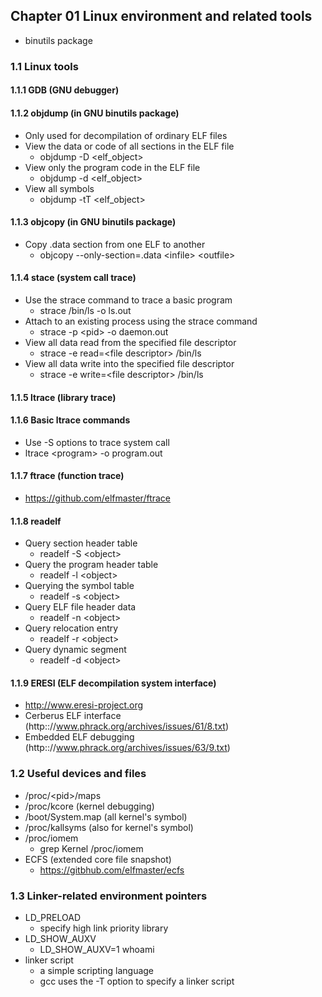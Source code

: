## Chapter 01 Linux environment and related tools
* binutils package
### 1.1 Linux tools
#### 1.1.1 GDB (GNU debugger)
#### 1.1.2 objdump (in GNU binutils package)
* Only used for decompilation of ordinary ELF files
* View the data or code of all sections in the ELF file
  * objdump -D <elf_object>
* View only the program code in the ELF file
  * objdump -d <elf_object>
* View all symbols
  * objdump -tT <elf_object>
#### 1.1.3 objcopy (in GNU binutils package)
* Copy .data section from one ELF to another
  * objcopy --only-section=.data \<infile\> \<outfile\>
#### 1.1.4 stace (system call trace)
* Use the strace command to trace a basic program
  * strace /bin/ls -o ls.out
* Attach to an existing process using the strace command
  * strace -p \<pid\> -o daemon.out
* View all data read from the specified file descriptor
  * strace -e read=\<file descriptor\> /bin/ls
* View all data write into the specified file descriptor
  * strace -e write=\<file descriptor\> /bin/ls
#### 1.1.5 ltrace (library trace)
#### 1.1.6 Basic ltrace commands
* Use -S options to trace system call
* ltrace \<program\> -o program.out
#### 1.1.7 ftrace (function trace)
* https://github.com/elfmaster/ftrace
#### 1.1.8 readelf
* Query section header table
  * readelf -S \<object\>
* Query the program header table
  * readelf -l \<object\>
* Querying the symbol table
  * readelf -s \<object\>
* Query ELF file header data
  * readelf -n \<object\>
* Query relocation entry
  * readelf -r \<object\>
* Query dynamic segment
  * readelf -d \<object\>
#### 1.1.9 ERESI (ELF decompilation system interface)
* http://www.eresi-project.org
* Cerberus ELF interface (http:://www.phrack.org/archives/issues/61/8.txt)
* Embedded ELF debugging (http:://www.phrack.org/archives/issues/63/9.txt)
### 1.2 Useful devices and files
* /proc/\<pid\>/maps
* /proc/kcore (kernel debugging)
* /boot/System.map (all kernel's symbol)
* /proc/kallsyms (also for kernel's symbol)
* /proc/iomem
  * grep Kernel /proc/iomem
* ECFS (extended core file snapshot)
  * https://gitbhub.com/elfmaster/ecfs
### 1.3 Linker-related environment pointers
* LD_PRELOAD
  * specify high link priority library
* LD_SHOW_AUXV
  * LD_SHOW_AUXV=1 whoami
* linker script
  * a simple scripting language
  * gcc uses the -T option to specify a linker script